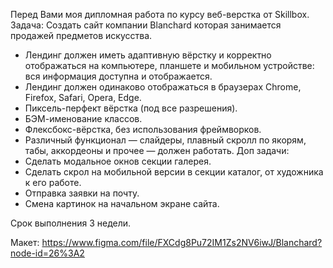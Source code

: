 Перед Вами моя дипломная работа по курсу веб-верстка от Skillbox.
Задача: Создать сайт компании Blanchard которая занимается продажей предметов искусства.
- Лендинг должен иметь адаптивную вёрстку и корректно отображаться на компьютере,
планшете и мобильном устройстве: вся информация доступна и отображается.
- Лендинг должен одинаково отображаться в браузерах Chrome, Firefox, Safari,
Opera, Edge.
- Пиксель-перфект вёрстка (под все разрешения). 
- БЭМ-именование классов.
- Флексбокс-вёрстка, без использования фреймворков.
- Различный функционал — слайдеры, плавный скролл по якорям, табы,
аккордеоны и прочее — должен работать.
Доп задачи:
- Сделать модальное окнов секции галерея.
- Сделать скрол на мобильной версии в секции каталог, от художника к его работе.
- Отправка заявки на почту.
- Смена картинок на начальном экране сайта.

Срок выполнения 3 недели.

Макет:
https://www.figma.com/file/FXCdg8Pu72IM1Zs2NV6iwJ/Blanchard?node-id=26%3A2
